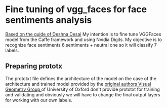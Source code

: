 # Fine tuning of vgg_faces for face sentiments analysis
[Based on the guide of Deshna Desai](https://deshanadesai.github.io/notes/Finetuning-VGG-For-Regression)
My intention is to fine tune VGGFaces model from the Caffe framework and using Nvidia Digits. My objective is to recognize face sentiments 6 sentiments + neutral one so it will classify 7 labels. 
## Preparing prototx
The prototxt file defines the architecture of the model on the case of the architecture and trained model provided by the [original authors Visual Geometry Group ](http://www.robots.ox.ac.uk/~vgg/software/vgg_face/)of University of Oxford don't provide prototxt for training and validating and obviously we will have to change the final output layers for working with our own labels.

